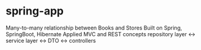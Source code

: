 # spring-app

Many-to-many relationship between Books and Stores
Built on Spring, SpringBoot, Hibernate
Applied MVC and REST concepts
repository layer <-> service layer <-> DTO <-> controllers
